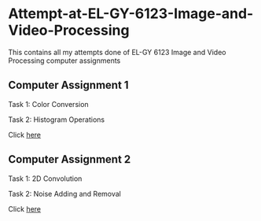 # Attempt-at-EL-GY-6123-Image-and-Video-Processing

This contains all my attempts done of EL-GY 6123 Image and Video Processing computer assignments

## Computer Assignment 1

Task 1: Color Conversion

Task 2: Histogram Operations

Click [here](https://github.com/crackml/Attempt-at-EL-GY-6123-Image-and-Video-Processing/blob/master/ELGY6123_CA1.ipynb)

## Computer Assignment 2

Task 1: 2D Convolution

Task 2: Noise Adding and Removal

Click [here](https://github.com/crackml/Attempt-at-EL-GY-6123-Image-and-Video-Processing/blob/master/ELGY6123_CA2.ipynb)

